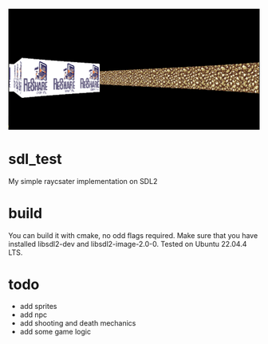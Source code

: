 ![Alt text](./preview.png)
# sdl_test
My simple raycsater implementation on SDL2
# build
You can build it with cmake, no odd flags required.
Make sure that you have installed libsdl2-dev and libsdl2-image-2.0-0.
Tested on Ubuntu 22.04.4 LTS.
# todo
- add sprites
- add npc
- add shooting and death mechanics
- add some game logic
